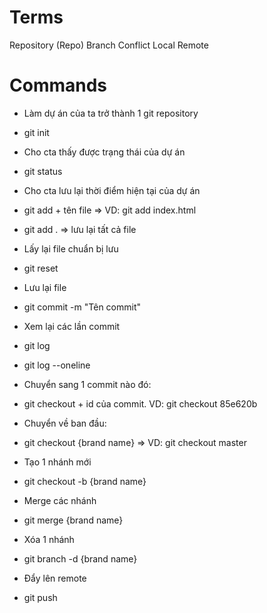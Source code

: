 # Terms

Repository (Repo)
Branch
Conflict
Local
Remote

# Commands

- Làm dự án của ta trở thành 1 git repository
- git init

- Cho cta thấy được trạng thái của dự án
- git status

- Cho cta lưu lại thời điểm hiện tại của dự án
- git add + tên file => VD: git add index.html
- git add . => lưu lại tất cả file

- Lấy lại file chuẩn bị lưu
- git reset

- Lưu lại file
- git commit -m "Tên commit"

- Xem lại các lần commit
- git log
- git log --oneline

- Chuyển sang 1 commit nào đó:
- git checkout + id của commit. VD: git checkout 85e620b

- Chuyển về ban đầu:
- git checkout {brand name} => VD: git checkout master

- Tạo 1 nhánh mới
- git checkout -b {brand name}

- Merge các nhánh
- git merge {brand name}

- Xóa 1 nhánh
- git branch -d {brand name}

- Đẩy lên remote
- git push 
